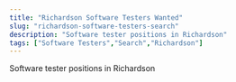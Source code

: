 ```yaml
---
title: "Richardson Software Testers Wanted"
slug: "richardson-software-testers-search"
description: "Software tester positions in Richardson"
tags: ["Software Testers","Search","Richardson"]
---
```


Software tester positions in Richardson
